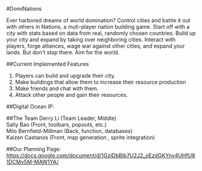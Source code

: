#DomiNations

Ever harbored dreams of world domination? Control cities and battle it out with others in Nations, a muti-player nation building game. Start off with a city with stats based on data from real, randomly chosen countries. Build up your city and expand by taking over neighboring cities. Interact with  players, forge alliances, wage war against other cities, and expand your lands. But don't stop there. Aim for the world.

##Current Implemented Features
1. Players can build and upgrade their city.
2. Make buildings that allow them to increase their resource production
3. Make friends and chat with them.
4. Attack other people and gain their resources.

##Digital Ocean IP:

##The Team
Derry Li (Team Leader, Middle)  
Sally Bao	(Front, toolbars, popouts, etc.)  
Milo Bernfield-Millman (Back, function, databases)  
Kaizen Castanos	(Front, map generation , sprite integration)  

##Our Planning Page:
https://docs.google.com/document/d/1GzjDbBjb7U2J2_oEzdGKYnv4UHfU81DCMv5M-MAW1YA/







